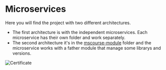 # Microservices

Here you will find the project with two different architectures. 
- The first architecture is with the independent microservices. Each microservice has their own folder and work separately.
- The second architecture it's in the [mscourse-module](https://github.com/dedeus6/microservices-course/tree/master/mscourse-module) folder and the microservice works with a father module that manage some librarys and versions.

![Certificate](https://udemy-certificate.s3.amazonaws.com/image/UC-46458f06-75f2-45b0-92b0-749594240509.jpg)
